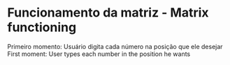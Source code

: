 # Funcionamento da matriz - Matrix functioning

Primeiro momento: Usuário digita cada número na posição que ele desejar
First moment: User types each number in the position he wants

